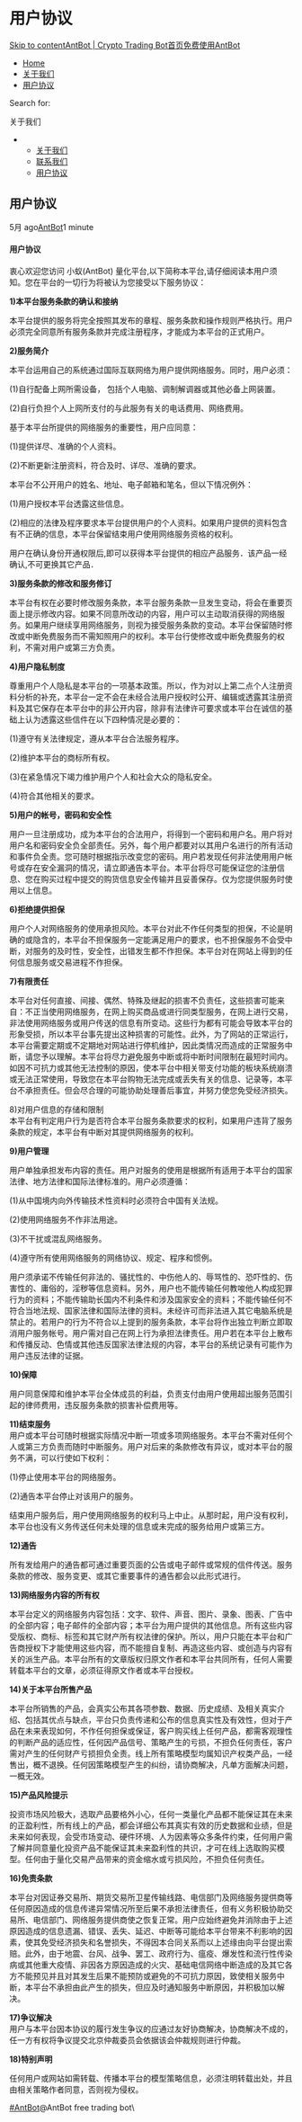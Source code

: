 # 用户协议

[Skip to content](https://www.antrade.io/guide/docs/cn/privacy\_agreement/#content)[AntBot | Crypto Trading Bot](https://www.antrade.io/guide/docs/cn/)[首页](https://www.antrade.io/guide/docs/cn/)[免费使用AntBot](https://antrade.io/)

* [Home](https://www.antrade.io/guide/docs/cn)
* [关于我们](https://www.antrade.io/guide/docs/cn/about-us/)
* [用户协议](https://www.antrade.io/guide/docs/cn/privacy\_agreement/)

Search for:

关于我们

*
  * [关于我们](https://www.antrade.io/guide/docs/cn/about\_us/)
  * [联系我们](https://www.antrade.io/guide/docs/cn/cn-1dog23ugf4un6/)
  * [用户协议](https://www.antrade.io/guide/docs/cn/privacy\_agreement/)

## 用户协议

5月 ago[AntBot](https://www.antrade.io/guide/docs/cn/author/antbot/)1 minute

#### 用户协议 <a href="#5z6vzx" id="5z6vzx"></a>

衷心欢迎您访问 小蚁(AntBot) 量化平台,以下简称本平台,请仔细阅读本用户须知。您在平台的一切行为将被认为您接受以下服务协议：

**1)本平台服务条款的确认和接纳**

本平台提供的服务将完全按照其发布的章程、服务条款和操作规则严格执行。用户必须完全同意所有服务条款并完成注册程序，才能成为本平台的正式用户。

**2)服务简介**

本平台运用自己的系统通过国际互联网络为用户提供网络服务。同时，用户必须：

(1)自行配备上网所需设备， 包括个人电脑、调制解调器或其他必备上网装置。

(2)自行负担个人上网所支付的与此服务有关的电话费用、网络费用。

基于本平台所提供的网络服务的重要性，用户应同意：

(1)提供详尽、准确的个人资料。

(2)不断更新注册资料，符合及时、详尽、准确的要求。

本平台不公开用户的姓名、地址、电子邮箱和笔名，但以下情况例外：

(1)用户授权本平台透露这些信息。

(2)相应的法律及程序要求本平台提供用户的个人资料。如果用户提供的资料包含有不正确的信息，本平台保留结束用户使用网络服务资格的权利。

用户在确认身份开通权限后,即可以获得本平台提供的相应产品服务．该产品一经确认,不可更换其它产品．

**3)服务条款的修改和服务修订**

本平台有权在必要时修改服务条款，本平台服务条款一旦发生变动，将会在重要页面上提示修改内容。如果不同意所改动的内容，用户可以主动取消获得的网络服务。如果用户继续享用网络服务，则视为接受服务条款的变动。本平台保留随时修改或中断免费服务而不需知照用户的权利。本平台行使修改或中断免费服务的权利，不需对用户或第三方负责。

**4)用户隐私制度**

尊重用户个人隐私是本平台的一项基本政策。所以，作为对以上第二点个人注册资料分析的补充，本平台一定不会在未经合法用户授权时公开、编辑或透露其注册资料及其它保存在本平台中的非公开内容，除非有法律许可要求或本平台在诚信的基础上认为透露这些信件在以下四种情况是必要的：

(1)遵守有关法律规定，遵从本平台合法服务程序。

(2)维护本平台的商标所有权。

(3)在紧急情况下竭力维护用户个人和社会大众的隐私安全。

(4)符合其他相关的要求。

**5)用户的帐号，密码和安全性**

用户一旦注册成功，成为本平台的合法用户，将得到一个密码和用户名。用户将对用户名和密码安全负全部责任。另外，每个用户都要对以其用户名进行的所有活动和事件负全责。您可随时根据指示改变您的密码。用户若发现任何非法使用用户帐号或存在安全漏洞的情况，请立即通告本平台。本平台将尽可能保证您的注册信息、您在购买过程中提交的购货信息安全传输并且妥善保存。仅为您提供服务时使用以上信息。

**6)拒绝提供担保**

用户个人对网络服务的使用承担风险。本平台对此不作任何类型的担保，不论是明确的或隐含的，本平台不担保服务一定能满足用户的要求，也不担保服务不会受中断，对服务的及时性，安全性，出错发生都不作担保。本平台对在网站上得到的任何信息服务或交易进程不作担保。

**7)有限责任**

本平台对任何直接、间接、偶然、特殊及继起的损害不负责任，这些损害可能来自：不正当使用网络服务，在网上购买商品或进行同类型服务，在网上进行交易，非法使用网络服务或用户传送的信息有所变动。这些行为都有可能会导致本平台的形象受损，所以本平台事先提出这种损害的可能性。此外，为了网站的正常运行，本平台需要定期或不定期地对网站进行停机维护，因此类情况而造成的正常服务中断，请您予以理解。本平台将尽力避免服务中断或将中断时间限制在最短时间内。如因不可抗力或其他无法控制的原因，使本平台中相关带支付功能的板块系统崩溃或无法正常使用，导致您在本平台购物无法完成或丢失有关的信息、记录等，本平台不承担责任。但会尽合理的可能协助处理善后事宜，并努力使您免受经济损失。

8\)对用户信息的存储和限制\
本平台有判定用户行为是否符合本平台服务条款要求的权利，如果用户违背了服务条款的规定，本平台有中断对其提供网络服务的权利。

**9)用户管理**

用户单独承担发布内容的责任。用户对服务的使用是根据所有适用于本平台的国家法律、地方法律和国际法律标准的。用户必须遵循：

(1)从中国境内向外传输技术性资料时必须符合中国有关法规。

(2)使用网络服务不作非法用途。

(3)不干扰或混乱网络服务。

(4)遵守所有使用网络服务的网络协议、规定、程序和惯例。

用户须承诺不传输任何非法的、骚扰性的、中伤他人的、辱骂性的、恐吓性的、伤害性的、庸俗的，淫秽等信息资料。另外，用户也不能传输任何教唆他人构成犯罪行为的资料；不能传输助长国内不利条件和涉及国家安全的资料；不能传输任何不符合当地法规、国家法律和国际法律的资料。未经许可而非法进入其它电脑系统是禁止的。若用户的行为不符合以上提到的服务条款，本平台将作出独立判断立即取消用户服务帐号。用户需对自己在网上行为承担法律责任。用户若在本平台上散布和传播反动、色情或其他违反国家法律法规的内容，本平台的系统记录有可能作为用户违反法律的证据。

**10)保障**

用户同意保障和维护本平台全体成员的利益，负责支付由用户使用超出服务范围引起的律师费用，违反服务条款的损害补偿费用等。

**11)结束服务**\
用户或本平台可随时根据实际情况中断一项或多项网络服务。本平台不需对任何个人或第三方负责而随时中断服务。用户对后来的条款修改有异议，或对本平台的服务不满，可以行使如下权利：

(1)停止使用本平台的网络服务。

(2)通告本平台停止对该用户的服务。

结束用户服务后，用户使用网络服务的权利马上中止。从那时起，用户没有权利，本平台也没有义务传送任何未处理的信息或未完成的服务给用户或第三方。

**12)通告**

所有发给用户的通告都可通过重要页面的公告或电子邮件或常规的信件传送。服务条款的修改、服务变更、或其它重要事件的通告都会以此形式进行。

**13)网络服务内容的所有权**

本平台定义的网络服务内容包括：文字、软件、声音、图片、录象、图表、广告中的全部内容；电子邮件的全部内容；本平台为用户提供的其他信息。所有这些内容受版权、商标、标签和其它财产所有权法律的保护。所以，用户只能在本平台和广告商授权下才能使用这些内容，而不能擅自复制、再造这些内容、或创造与内容有关的派生产品。本平台所有的文章版权归原文作者和本平台共同所有，任何人需要转载本平台的文章，必须征得原文作者或本平台授权。

**14)关于本平台所售产品**

本平台所销售的产品，会真实公布其各项参数、数据、历史成绩、及相关真实介绍、包括其优点与缺点，平台只负责传递和公布的信息真实性及有效性，但对于产品在未来表现如何，不作任何担保或保证，客户购买线上任何产品，都需客观理性的判断产品的适应性，任何因产品信号、策略产生的亏损，不担负任何责任，客户需对产生的任何财产亏损担负全责。线上所有策略模型均属知识产权类产品，一经售出，概不退换。任何因策略模型产生的纠纷，请协商解决，凡单方面解决问题，一概无效。

**15)产品风险提示**

投资市场风险极大，选取产品要格外小心，任何一类量化产品都不能保证其在未来的正盈利性，所有线上的产品，都会详细公布其真实有效的历史数据和业绩，但是未来如何表现，会受市场变动、硬件环境、人为因素等众多条件约束，任何用户需了解并同意量化投资产品不能保证其未来盈利性的共识，才可在线上选取购买模型。任何由于量化交易产品带来的资金缩水或亏损风险，不担负任何责任。

**16)免责条款**

本平台对因证券交易所、期货交易所卫星传输线路、电信部门及网络服务提供商等任何原因造成的信息传递异常情况所至后果不承担法律责任，但有义务积极协助交易所、电信部门、网络服务提供商使之恢复正常。用户应始终避免并消除由于上述原因造成的信息遗漏、错误、丢失、延迟、中断等可能给本平台带来不利影响的因素，使其免受经济损失和名誉损失，不得因本合同关系而以上述缘由向平台提出索赔。此外，由于地震、台风、战争、罢工、政府行为、瘟疫、爆发性和流行性传染病或其他重大疫情、非因各方原因造成的火灾、基础电信网络中断造成的及其它各方不能预见并且对其发生后果不能预防或避免的不可抗力原因，致使相关服务中断，本平台不承担由此产生的损失，但应及时通知服务中断原因，并积极加以解决。

**17)争议解决**\
用户与本平台因本协议的履行发生争议的应通过友好协商解决，协商解决不成的，任一方有权将争议提交北京仲裁委员会依据该会仲裁规则进行仲裁。

**18)特别声明**

任何用户或网站如需转载、传播本平台的模型策略信息，必须注明转载出处，并且由相关策略作者同意，否则视为侵权。

[#AntBot](https://www.antrade.io/guide/docs/cn/tag/antbot/)@AntBot free trading bot\
